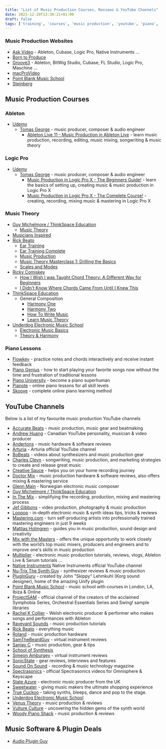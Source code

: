 ```yaml
---
title: "List of Music Production Courses, Reviews & YouTube Channels"
date: 2023-12-20T13:30:21+01:00
draft: false
tags: ['training', 'courses', 'music production', 'youtube', 'piano', 'music theory', 'logic pro', 'ableton']
---
```


### Music Production Websites
- [Ask Video](https://ask.video/) - Ableton, Cubase, Logic Pro, Native Instruments ...
- [Born to Produce](https://www.borntoproduce.com/)
- [Groove3](https://www.groove3.com/) - Ableton, BitWig Studio, Cubase, FL Studio, Logic Pro, Maschine ...
- [macProVideo](https://www.macprovideo.com/)
- [Point Blank Music School](https://www.pointblankmusicschool.com/)
- [Steinberg](https://www.steinberg.net/education/certified-training/)

## Music Production Courses

### Ableton
- [Udemy](https://www.udemy.com/)
  - [Tomas George](https://www.udemy.com/user/tomas-george/) - music producer, composer & audio engineer
    - [Ableton Live 11 - Music Production in Ableton Live](https://www.udemy.com/course/ableton-live-11-course/) - learn music production, recording, editing, music mixing, songwriting & music theory

### Logic Pro
- [Udemy](https://www.udemy.com/)
  - [Tomas George](https://www.udemy.com/user/tomas-george/) - music producer, composer & audio engineer
    - [Music Production in Logic Pro X - The Beginners Guide!](https://www.udemy.com/course/logicproxintro/) - learn the basics of setting up, creating music & music production in Logic Pro X
    - [Music Production in Logic Pro X - The Complete Course!](https://www.udemy.com/course/thecompletelogicprox/) - creating, recording, mixing music & mastering in Logic Pro X

### Music Theory
- [Guy Michelmore / ThinkSpace Education](https://www.youtube.com/@ThinkSpaceEducation)
  - [Music Theory](https://www.youtube.com/playlist?list=PLH1Kp5ewZe_TP3CMB6LBw9ZjRCduyqoqj)
- [Musicians Inspired](https://www.youtube.com/@musiciansinspired/)
- [Rick Beato](https://www.youtube.com/@RickBeato/)
  - [Ear Training](https://www.youtube.com/playlist?list=PLW0NGgv1qnfxsk2YLffbimD1jF43pVCJD)
  - [Ear Training Complete](https://www.youtube.com/playlist?list=PLW0NGgv1qnfyiH7i5ZOowzmmwoMPMqCYp)
  - [Music Production](https://www.youtube.com/playlist?list=PLW0NGgv1qnfxAZ4Kx7-jzy4jrGCAaCdTt)
  - [Music Theory Masterclass 1: Drilling the Basics](https://www.youtube.com/watch?v=De97zQi5rzc&t=1363s)
  - [Scales and Modes](https://www.youtube.com/playlist?list=PLW0NGgv1qnfwOCvaua3pRBCT7Vx-mlrHI)
- [Ricky Comiskey](https://www.youtube.com/@rickysguitar/)
  - [How I Wish I was Taught Chord Theory: A Different Way for Beginners](https://www.youtube.com/watch?v=38ul8nOxU6U)
  - [I Didn't Know Where Chords Came From Until I Knew This](https://www.youtube.com/watch?v=2hs-9tsRmW8&t=682s)
- [ThinkSpace Education](https://thinkspaceeducation.com/)
  - General Composition
    - [Harmony One](https://thinkspaceeducation.com/courses/hm1/)
    - [Harmony Two](https://thinkspaceeducation.com/courses/hm2/)
    - [How To Write Music](https://thinkspaceeducation.com/courses/htwm/)
    - [Learn Music Theory](https://thinkspaceeducation.com/courses/lmt/)
- [Underdog Electronic Music School](https://www.youtube.com/@OscarUnderdog/)
  - [Electronic Music Basics](https://www.youtube.com/playlist?list=PLwSHXwm1ElvgjRL4ZgIztL1eSPMAXAGKW)
  - [Theory & Harmony](https://www.youtube.com/playlist?list=PLwSHXwm1ElvjbmXEJc0u3tMJQDyb_GS3P)

### Piano Lessons
- [Flowkey](https://www.flowkey.com/en) - practice notes and chords interactively and receive instant feedback
- [Piano Genius](https://www.pianogenius.com/) - how to start playing your favorite songs now without the time and frustration of traditional lessons
- [Piano University](https://www.bestpianoclass.com/dashboard/the-best-piano-theory-course-for-beginners/piano-superhuman-overview/) - become a piano superhuman
- [Pianote](https://www.pianote.com/) - online piano lessons for all skill levels
- [Skoove](https://www.skoove.com/) - complete online piano learning method

## YouTube Channels
Below is a list of my favourite music production YouTube channels
- [Accurate Beats](https://www.youtube.com/@AccurateBeats/) - music production, music gear and beatmaking
- [Andrew Huang](https://www.youtube.com/@andrewhuang/) - Canadian YouTube personality, musician & video producer
- [Andertons](https://www.youtube.com/@AndertonsKeyboardDept/) - music hardware & software reviews
- [Arturia](https://www.youtube.com/@ArturiaOfficial/) - Arturia official YouTube channel
- [BoBeats](https://www.youtube.com/@BoBeats/) - videos about synthesizers and music production gear
- [Charles Cleyn](https://www.youtube.com/@CharlesCleyn/) - songwriting, music production, and marketing strategies to create and release great music
- [Creative Sauce](https://www.youtube.com/@CreativeSauce/) - helps you on your home recording journey
- [Doctor Mix](https://www.youtube.com/@Doctormix/) - music production hardware & software reviews, also offers mixing & mastering service
- [Glenn Main](https://www.youtube.com/channel/UCVUvMnJP25iVLn8ixbiWOuA/) - Norwegian electronic music composer
- [Guy Michelmore / ThinkSpace Education](https://www.youtube.com/@ThinkSpaceEducation/)
- [In The Mix](https://www.youtube.com/@inthemix/) - simplifying the recording, production, mixing and mastering process
- [Jef Gibbons](https://www.youtube.com/@jefgibbons/) - video production, photography & music production
- [Loopop](https://www.youtube.com/@loopop/) - in-depth electronic music & synth ideas tips, tricks & reviews
- [Mastering․com](https://www.youtube.com/@masteringcom/) - turn self-producing artists into professionally trained mastering engineers in just 9 weeks
- [Mattias Holmgren](https://www.youtube.com/@MattiasHolmgren/) - guides you in music production, sound design and creativity
- [Mix with the Masters](https://www.youtube.com/@mixwiththemasters/) - offers the unique opportunity to work closely with the world’s top music mixers, producers and engineers and to improve one's skills in music production
- [Multiplier](https://www.youtube.com/@MultiplierSounds/) - electronic music production tutorials, reviews, vlogs, Ableton Live & Serum tutorials ...
- [Native Instruments](https://www.youtube.com/@NativeInstruments/) Native Instruments official YouTube channel
- [Nu-Trix The Synth Guy](https://www.youtube.com/channel/UCgHC3J__UPXEcJOqC089Nnw/) - synthesizer reviews & music production
- [PlugInGuru](https://www.youtube.com/@PlugInGuruVideo/) - created by John "Skippy" Lehmkuhl (Korg sound designer), home of the amazing Unify plugin
- [Point Blank Music School](https://www.youtube.com/@PointBlankMusicSchool/) - music school with courses in London, LA, Ibiza & Online
- [ProjectSAM](https://www.youtube.com/@ProjectSAMCinematicSampling/) - official channel of the creators of the acclaimed Symphobia Series, Orchestral Essentials Series and Swing! sample libraries
- [Rachel K Collier](https://youtube.com/@RachelKCollierRKC/) - Welsh electronic producer & performer who makes songs and performances with Ableton
- [Raveyard Sounds](https://www.youtube.com/@raveyardsounds/) - music production tutorials
- [Rick Beato](https://www.youtube.com/@RickBeato/) - everything music
- [Roland](https://www.youtube.com/@rolandglobal/) - music production hardware
- [SamTheBeardGuy](https://www.youtube.com/@SamTheBeardGuy/) - virtual instrument reviews
- [Sanjay C](https://www.youtube.com/@SanjayC/) - music production, gear & tips
- [School of Synthesis](https://www.youtube.com/@SchoolofSynthesis/)
- [Simeon Amburgey](https://www.youtube.com/@PraiseTracks/) - virtual instrument reviews
- [SonicState](https://www.youtube.com/@sonicstate/) - gear reviews, interviews and features
- [Sound On Sound](https://www.youtube.com/@soundonsound/) - recording & music technology magazine
- [Spectrasonics](https://www.youtube.com/@SpectrasonicsVIDEO/) - official Spectrasonics videos for Omnisphere & Keyscape
- [State Azure](https://www.youtube.com/channel/UClKIjbgtWGzHtXhBDS_I0pg/) - electronic music producer from the UK
- [Sweetwater](https://www.youtube.com/@sweetwater/) - giving music makers the ultimate shopping experience
- [True Cuckoo](https://www.youtube.com/@truecuckoo/) - taking synths, bleeps, dance and pop to the stage.
- [Underdog Electronic Music School](https://www.youtube.com/@OscarUnderdog/)
- [Venus Theory](https://www.youtube.com/@VenusTheory/) - music production & reviews
- [Vulture Culture](https://www.youtube.com/@VultureCulture/) - uncovering the hidden gems of the synth world
- [Woody Piano Shack](https://www.youtube.com/@WoodyPianoShack/) - music production & reviews

## Music Software & Plugin Deals
- [Audio Plugin Guy](https://www.audiopluginguy.com/deals/)
